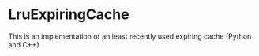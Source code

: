 # LruExpiringCache
This is an implementation of an least recently used expiring cache (Python and C++)

